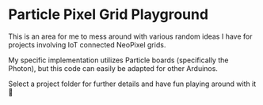 # Particle Pixel Grid Playground

This is an area for me to mess around with various random ideas I have for projects involving IoT connected NeoPixel grids.

My specific implementation utilizes Particle boards (specifically the Photon), but this code can easily be adapted for other Arduinos.

Select a project folder for further details and have fun playing around with it 🙂
